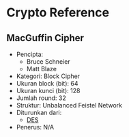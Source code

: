# Crypto Reference

## MacGuffin Cipher

* Pencipta:
    - Bruce Schneier
    - Matt Blaze
* Kategori: Block Cipher
* Ukuran block (bit): 64
* Ukuran kunci (bit): 128
* Jumlah round: 32
* Struktur: Unbalanced Feistel Network
* Diturunkan dari: 
    - [DES](../DES)
* Penerus: N/A